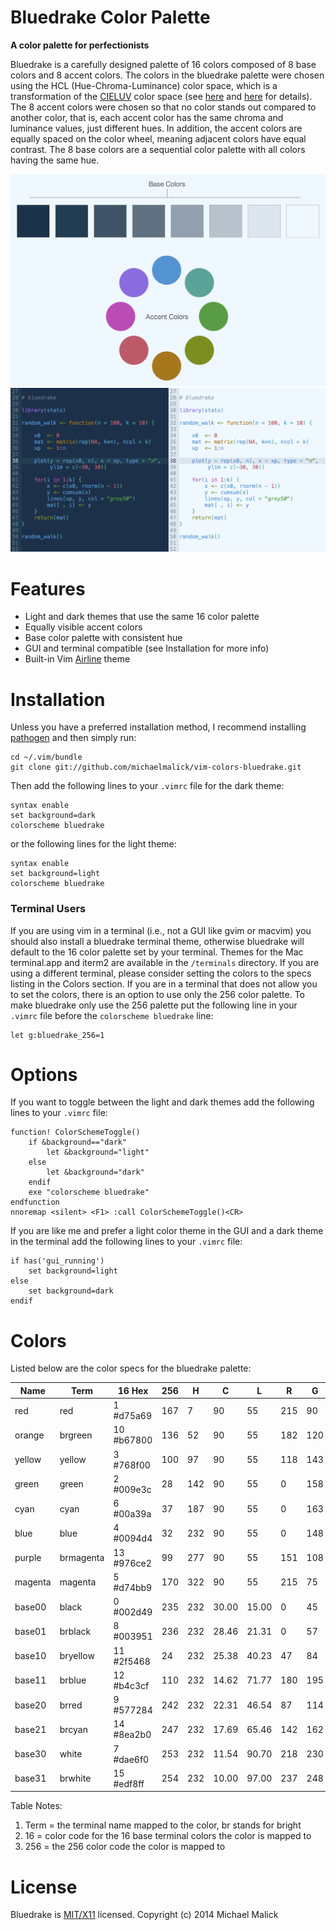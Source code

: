 # Bluedrake Color Palette

**A color palette for perfectionists**

Bluedrake is a carefully designed palette of 16 colors composed of 8 base colors
and 8 accent colors. The colors in the bluedrake palette were chosen using the
HCL (Hue-Chroma-Luminance) color space, which is a transformation of the
[CIELUV](https://en.wikipedia.org/wiki/CIELUV) color space (see
[here](http://www.r-project.org/conferences/DSC-2003/Proceedings/Ihaka.pdf) and
[here](https://www.sciencedirect.com/science/article/pii/S0167947308005549?np=y)
for details). The 8 accent colors were chosen so that no color stands out
compared to another color, that is, each accent color has the same chroma and
luminance values, just different hues. In addition, the accent colors are
equally spaced on the color wheel, meaning adjacent colors have equal contrast.
The 8 base colors are a sequential color palette with all colors having the same
hue.


![Color Palette](/screenshots/palette.jpg)
![Light Theme](/screenshots/screen.jpg)



# Features
  - Light and dark themes that use the same 16 color palette
  - Equally visible accent colors
  - Base color palette with consistent hue
  - GUI and terminal compatible (see Installation for more info)
  - Built-in Vim [Airline](https://github.com/bling/vim-airline) theme



# Installation
Unless you have a preferred installation method, I recommend installing
[pathogen](https://github.com/tpope/vim-pathogen) and then simply run:

    cd ~/.vim/bundle
    git clone git://github.com/michaelmalick/vim-colors-bluedrake.git

Then add the following lines to your `.vimrc` file for the dark theme:

    syntax enable
    set background=dark
    colorscheme bluedrake

or the following lines for the light theme:

    syntax enable
    set background=light
    colorscheme bluedrake

### Terminal Users
If you are using vim in a terminal (i.e., not a GUI like gvim or macvim) you
should also install a bluedrake terminal theme, otherwise bluedrake will default
to the 16 color palette set by your terminal. Themes for the Mac terminal.app
and iterm2 are available in the `/terminals` directory. If you are using a
different terminal, please consider setting the colors to the specs listing in
the Colors section. If you are in a terminal that does not allow you to set the
colors, there is an option to use only the 256 color palette. To make bluedrake
only use the 256 palette put the following line in your `.vimrc` file before the
`colorscheme bluedrake` line:

    let g:bluedrake_256=1



# Options
If you want to toggle between the light and dark themes add the following lines
to your `.vimrc` file:

    function! ColorSchemeToggle()
        if &background=="dark"
            let &background="light"
        else
            let &background="dark"
        endif
        exe "colorscheme bluedrake"
    endfunction
    nnoremap <silent> <F1> :call ColorSchemeToggle()<CR>

If you are like me and prefer a light color theme in the GUI and a dark theme in
the terminal add the following lines to your `.vimrc` file:

    if has('gui_running')
        set background=light
    else
        set background=dark
    endif



# Colors
Listed below are the color specs for the bluedrake palette:


|Name    | Term      | 16 Hex     | 256 | H   | C     | L     | R   | G   | B  |
|--------|-----------|------------|-----|-----|-------|-------|-----|-----|----|
|red     | red       | 1  #d75a69 | 167 | 7   | 90    | 55    | 215 | 90  | 105|
|orange  | brgreen   | 10 #b67800 | 136 | 52  | 90    | 55    | 182 | 120 | 0  |
|yellow  | yellow    | 3  #768f00 | 100 | 97  | 90    | 55    | 118 | 143 | 0  |
|green   | green     | 2  #009e3c | 28  | 142 | 90    | 55    | 0   | 158 | 60 |
|cyan    | cyan      | 6  #00a39a | 37  | 187 | 90    | 55    | 0   | 163 | 154|
|blue    | blue      | 4  #0094d4 | 32  | 232 | 90    | 55    | 0   | 148 | 212|
|purple  | brmagenta | 13 #976ce2 | 99  | 277 | 90    | 55    | 151 | 108 | 226|
|magenta | magenta   | 5  #d74bb9 | 170 | 322 | 90    | 55    | 215 | 75  | 185|
|base00  | black     | 0  #002d49 | 235 | 232 | 30.00 | 15.00 | 0   | 45  | 73 |
|base01  | brblack   | 8  #003951 | 236 | 232 | 28.46 | 21.31 | 0   | 57  | 81 |
|base10  | bryellow  | 11 #2f5468 | 24  | 232 | 25.38 | 40.23 | 47  | 84  | 104|
|base11  | brblue    | 12 #b4c3cf | 110 | 232 | 14.62 | 71.77 | 180 | 195 | 207|
|base20  | brred     | 9  #577284 | 242 | 232 | 22.31 | 46.54 | 87  | 114 | 132|
|base21  | brcyan    | 14 #8ea2b0 | 247 | 232 | 17.69 | 65.46 | 142 | 162 | 176|
|base30  | white     | 7  #dae6f0 | 253 | 232 | 11.54 | 90.70 | 218 | 230 | 240|
|base31  | brwhite   | 15 #edf8ff | 254 | 232 | 10.00 | 97.00 | 237 | 248 | 255|


Table Notes:

  1. Term = the terminal name mapped to the color, br stands for bright
  2. 16 = color code for the 16 base terminal colors the color is mapped to
  3. 256 = the 256 color code the color is mapped to



# License 
Bluedrake is [MIT/X11](http://opensource.org/licenses/MIT) licensed.
Copyright (c) 2014 Michael Malick
